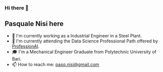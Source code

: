 ### Hi there 👋

## Pasquale Nisi here

- :briefcase: I'm currently working as a Industrial Engineer in a Steel Plant.
- 🌱 I'm currently attending the Data Science Professional Path offered by [ProfessionAI](https://www.profession.ai/).
- :mortar_board: I'm a Mechanical Engineer Graduate from Polytechnic University of Bari.
- :mailbox: How to reach me: [pasq.nisi@gmail.com](mailto:pasq.nisi@gmail.com)
